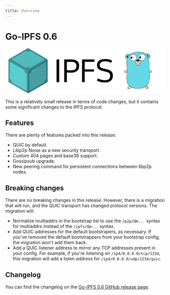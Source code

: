 ```yaml
---
title: Overview
---
```


# Go-IPFS 0.6

![The Go-IPFS logo.](./images/go-ipfs-logo.png)

This is a relatively small release in terms of code changes, but it contains some significant changes to the IPFS protocol.

## Features

There are plenty of features packed into this release:

- QUIC by default.
- Libp2p Noise as a new security transport.
- Custom 404 pages and base36 support.
- Gossipsub upgrade.
- New peering command for persistent connections between libp2p nodes.

## Breaking changes

There are no breaking changes in this release. However, there is a migration that will run, and the QUIC transport has changed protocol versions. The migration will:

- Normalize multiaddrs in the bootstrap list to use the `/p2p/Qm...` syntax for multiaddrs instead of the `/ipfs/Qm...` syntax.
- Add QUIC addresses for the default bootstrapers, as necessary. If you've removed the default bootstrappers from your bootstrap config, the migration won't add them back.
- Add a QUIC listener address to mirror any TCP addresses present in your config. For example, if you're listening on `/ip4/0.0.0.0/tcp/1234`, this migration will add a listen address for `/ip4/0.0.0.0/udp/1234/quic`.

## Changelog

You can find the changelog on the [Go-IPFS 0.6 GitHub release page](https://github.com/ipfs/go-ipfs/releases/tag/v0.6.0).
